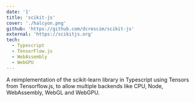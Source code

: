 ```yaml
---
date: '1'
title: 'scikit-js'
cover: './halcyon.png'
github: 'https://github.com/dcrescim/scikit-js'
external: 'https://scikitjs.org'
tech:
  - Typescript
  - TensorFlow.js
  - WebAssembly
  - WebGPU
---
```


A reimplementation of the scikit-learn library in Typescript using Tensors from Tensorflow.js, to allow multiple backends like CPU, Node, WebAssembly, WebGL and WebGPU.
